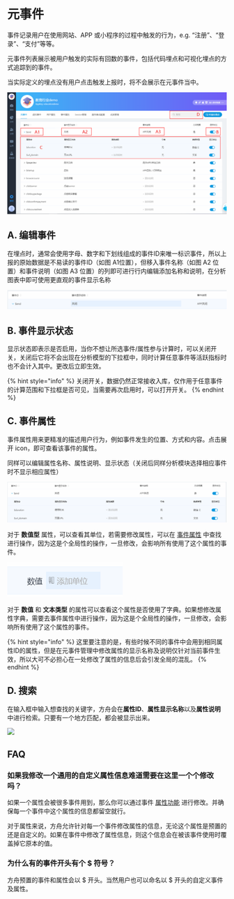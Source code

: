 # 元事件

事件记录用户在使用网站、APP 或小程序的过程中触发的行为，e.g. “注册”、“登录”、“支付”等等。

元事件列表展示被用户触发的实际有回数的事件，包括代码埋点和可视化埋点的方式追踪到的事件。

当实际定义的埋点没有用户点击触发上报时，将不会展示在元事件当中。

![](../../.gitbook/assets/image%20%288%29.png)

## A. 编辑事件

在埋点时，通常会使用字母、数字和下划线组成的事件ID来唯一标识事件，所以上报的原始数据是不易读的事件ID（如图 A1位置），但移入事件名称（如图 A2 位置）和事件说明（如图 A3 位置）的列即可进行行内编辑添加名称和说明，在分析图表中即可使用更直观的事件显示名称

![](../../.gitbook/assets/image%20%2847%29.png)

## B. 事件显示状态

显示状态即表示是否启用，当你不想让所选事件/属性参与计算时，可以关闭开关，关闭后它将不会出现在分析模型的下拉框中，同时计算任意事件等活跃指标时也不会计入其中。更改后立即生效。

{% hint style="info" %}
关闭开关，数据仍然正常接收入库，仅作用于任意事件的计算范围和下拉框是否可见，当需要再次启用时，可以打开开关。
{% endhint %}

## C. 事件属性

事件属性用来更精准的描述用户行为，例如事件发生的位置、方式和内容。点击展开 icon，即可查看该事件的属性。

同样可以编辑属性名称、属性说明、显示状态（关闭后同样分析模块选择相应事件时不显示相应属性）

![](../../.gitbook/assets/image%20%2823%29.png)

对于 **数值型** 属性，可以查看其单位，若需要修改属性，可以在 [事件属性](event-properties.md) 中查找进行操作，因为这是个全局性的操作，一旦修改，会影响所有使用了这个属性的事件。

![](../../.gitbook/assets/image%20%2814%29.png)

对于 **数值** 和 **文本类型** 的属性可以查看这个属性是否使用了字典。如果想修改属性字典，需要去事件属性中进行操作，因为这是个全局性的操作，一旦修改，会影响所有使用了这个属性的事件。

{% hint style="info" %}
这里要注意的是，有些时候不同的事件中会用到相同属性ID的属性，但是在元事件管理中修改属性的显示名称及说明仅针对当前事件生效，所以大可不必担心在一处修改了属性的信息后会引发全局的混乱。
{% endhint %}

## D. 搜索

在输入框中输入想查找的关键字，方舟会在**属性ID**、**属性显示名称**以及**属性说明**中进行检索。只要有一个地方匹配，都会被显示出来。

![ ](https://imguserradar.analysys.cn/fangzhou/img/2018/08/201808121516085877.png)

## FAQ

### 如果我修改一个通用的自定义属性信息难道需要在这里一个个修改吗？

如果一个属性会被很多事件用到，那么你可以通过事件 [属性功能](event-properties.md) 进行修改。并确保每一个事件中这个属性的信息都留空就行。

对于属性来说，方舟允许针对每一个事件修改属性的信息，无论这个属性是预置的还是自定义的。如果在事件中修改了属性信息，则这个信息会在被该事件使用时覆盖掉它原本的值。

### 为什么有的事件开头有个 $ 符号？

方舟预置的事件和属性会以 $ 开头。当然用户也可以命名以 $ 开头的自定义事件及属性。

